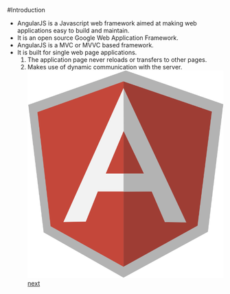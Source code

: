 #Introduction
* AngularJS is a Javascript web framework aimed at making web applications easy to build and maintain.
* It is an open source Google Web Application Framework.
* AngularJS is a MVC or MVVC based framework.
* It is built for single web page applications.
  1. The application page never reloads or transfers to other pages. 
  2. Makes use of dynamic communication with the server.
![AngularLogo](https://github.com/MattBubernak/Presentation1_CSCI5828_Angular/blob/master/presentation/presentationImages/AngularLogo.png)
[next](Slide2_WhyAngular.md)

